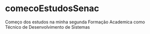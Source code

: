 # comecoEstudosSenac
Começo dos estudos na minha segunda Formação Academica como Técnico de Desenvolvimento de Sistemas
